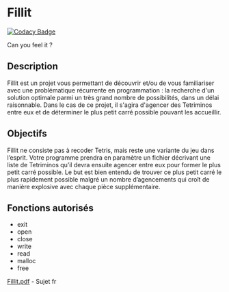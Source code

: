 # Fillit

[![Codacy Badge](https://api.codacy.com/project/badge/Grade/301d9ba71e6d45ef8c26019bfdd59f2f)](https://app.codacy.com/app/gde-pass/fillit?utm_source=github.com&utm_medium=referral&utm_content=gde-pass/fillit&utm_campaign=Badge_Grade_Dashboard)

Can you feel it ?

## Description
Fillit est un projet vous permettant de découvrir et/ou de vous familiariser avec une problématique récurrente en programmation : la recherche d'un solution optimale parmi un très grand nombre de possibilités, dans un délai raisonnable. Dans le cas de ce projet, il s'agira d'agencer des Tetriminos entre eux et de déterminer le plus petit carré possible pouvant les accueillir.

## Objectifs
Fillit ne consiste pas à recoder Tetris, mais reste une variante du jeu dans l’esprit.
Votre programme prendra en paramètre un fichier décrivant une liste de Tetriminos
qu’il devra ensuite agencer entre eux pour former le plus petit carré possible. Le but est
bien entendu de trouver ce plus petit carré le plus rapidement possible malgré un nombre
d’agencements qui croît de manière explosive avec chaque pièce supplémentaire.

## Fonctions autorisés
* exit
* open 
* close
* write
* read 
* malloc
* free

[Fillit.pdf](https://cdn.intra.42.fr/pdf/pdf/734/fillit.fr.pdf) - Sujet fr
